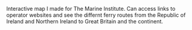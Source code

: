 Interactive map I made for The Marine Institute. Can access links to operator websites and see the differnt ferry routes from the Republic of Ireland and Northern Ireland to Great Britain
and the continent.
